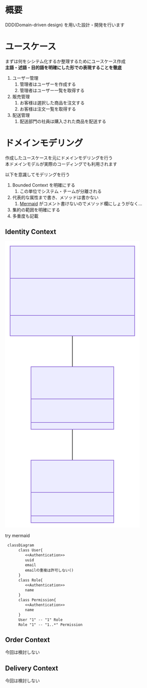 # 概要

DDD(Domain-driven design) を用いた設計・開発を行います

# ユースケース

まずは何をシシテム化するか整理するためにユースケース作成  
**主語・述語・目的語を明確にした形での表現することを徹底**

1. ユーザー管理
   1. 管理者はユーザーを作成する
   1. 管理者はユーザー一覧を取得する
1. 販売管理
   1. お客様は選択した商品を注文する
   1. お客様は注文一覧を取得する
1. 配送管理
   1. 配送部門の社員は購入された商品を配送する

# ドメインモデリング

作成したユースケースを元にドメインモデリングを行う  
本ドメインモデルが実際のコーディングでも利用されます

以下を意識してモデリングを行う

1. Bounded Context を明確にする
   1. この単位でシステム・チームが分離される
1. 代表的な属性まで書き、メソッドは書かない
   1. [Mermaid](https://mermaid-js.github.io/mermaid) がコメント書けないのでメソッド欄にしょうがなく...
1. 集約の範囲を明確にする
1. 多重度も記載

## Identity Context

![diagram](./index-1.svg)

try mermaid

```mermaid
 classDiagram
      class User{
         <<Authentication>>
         uuid
         email
         emailの重複は許可しない()
      }
      class Role{
         <<Authentication>>
         name
      }
      class Permission{
         <<Authentication>>
         name
      }
      User "1" -- "1" Role
      Role "1" -- "1..*" Permission
```

## Order Context

今回は検討しない

## Delivery Context

今回は検討しない
